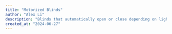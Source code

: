 ```yaml
---
title: "Motorized Blinds"
author: "Alex Li"
description: "Blinds that automatically open or close depending on lighting"
created_at: "2024-06-27"
---
```

